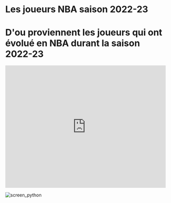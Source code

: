 # Les joueurs NBA saison 2022-23

# D'ou proviennent les joueurs qui ont évolué en NBA durant la saison 2022-23

<iframe title="Provenance des joueurs NBA" aria-label="Map" id="datawrapper-chart-gUGfg" src="https://datawrapper.dwcdn.net/gUGfg/1/" scrolling="no" frameborder="0" style="width: 0; min-width: 100% !important; border: none;" height="386" data-external="1"></iframe><script type="text/javascript">!function(){"use strict";window.addEventListener("message",(function(a){if(void 0!==a.data["datawrapper-height"]){var e=document.querySelectorAll("iframe");for(var t in a.data["datawrapper-height"])for(var r=0;r<e.length;r++)if(e[r].contentWindow===a.source){var i=a.data["datawrapper-height"][t]+"px";e[r].style.height=i}}}))}();
</script>

![screen_python](https://github.com/RayanDjr/Data_Visualisation/assets/151729495/2a379be6-34fb-4b3b-b692-ccf52ed28a9e)



<div class="flourish-embed flourish-hierarchy" data-src="visualisation/16636847"><script src="https://public.flourish.studio/resources/embed.js"></script></div>

<div class="flourish-embed flourish-scatter" data-src="visualisation/16636350"><script src="https://public.flourish.studio/resources/embed.js"></script></div>
